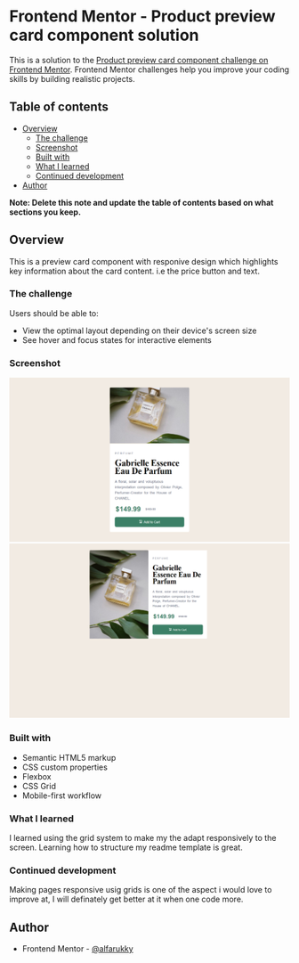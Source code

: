 # Frontend Mentor - Product preview card component solution

This is a solution to the [Product preview card component challenge on Frontend Mentor](https://www.frontendmentor.io/challenges/product-preview-card-component-GO7UmttRfa). Frontend Mentor challenges help you improve your coding skills by building realistic projects.

## Table of contents

- [Overview](#overview)
  - [The challenge](#the-challenge)
  - [Screenshot](#screenshot)
  - [Built with](#built-with)
  - [What I learned](#what-i-learned)
  - [Continued development](#continued-development)
- [Author](#author)

**Note: Delete this note and update the table of contents based on what sections you keep.**

## Overview

This is a preview card component with responive design which highlights key information about the card content. i.e the price button and text.

### The challenge

Users should be able to:

- View the optimal layout depending on their device's screen size
- See hover and focus states for interactive elements

### Screenshot

![](./images/screenshot.png)
![](./images/screenshot-2.png)

### Built with

- Semantic HTML5 markup
- CSS custom properties
- Flexbox
- CSS Grid
- Mobile-first workflow

### What I learned

I learned using the grid system to make my the adapt responsively to the screen.
Learning how to structure my readme template is great.

### Continued development

Making pages responsive usig grids is one of the aspect i would love to improve at, I will definately get better at it when one code more.

## Author

- Frontend Mentor - [@alfarukky](https://www.frontendmentor.io/profile/alfarukky)
